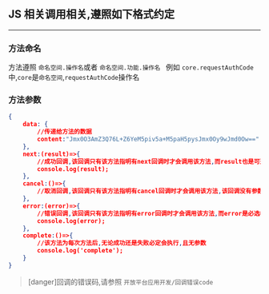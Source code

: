 ## JS 相关调用相关,遵照如下格式约定

---

### 方法命名

方法遵照 `命名空间.操作名`或者 `命名空间.功能.操作名 `
例如 `core.requestAuthCode`中,`core`是`命名空间`,`requestAuthCode`操作名

### 方法参数

```json
{
    data: {
        //传递给方法的数据
        content:"Jmx0O3AmZ3Q76L+Z6YeM5piv5a+M5paH5pysJmx0Oy9wJmd0Ow==" //传入的内容已进行base64编码
    },
    next:(result)=>{
        //成功回调,该回调只有该方法指明有next回调时才会调用该方法,而result也是可选参数,有些方法有,有些方法没有,result的格式,参考具体方法
        console.log(result);
    },
    cancel:()=>{
        //取消回调,该回调只有该方法指明有cancel回调时才会调用该方法,该回调没有参数
    },
    error:(error)=>{
        //错误回调,该回调只有该方法指明有error回调时才会调用该方法,而error是必选参数,所有方法均有,具体格式参照返回码说明
        console.log(error);
    },
    complete:()=>{
        //该方法为每次方法后,无论成功还是失败必定会执行,且无参数
        console.log('complete');
    }
}
```

> [danger]回调的错误码,请参照 `开放平台应用开发/回调错误code`
